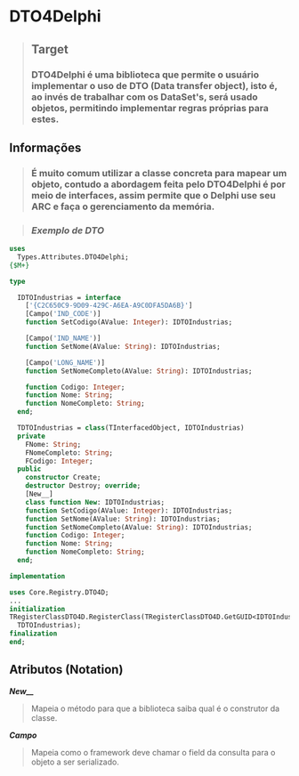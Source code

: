 # DTO4Delphi
 > ## **Target**
> ### DTO4Delphi é uma biblioteca que permite o usuário implementar o uso de DTO (Data transfer object), isto é, ao invés de trabalhar com os DataSet's, será usado objetos, permitindo implementar regras próprias para estes.

## Informações

> ### É muito comum utilizar a classe concreta para mapear um objeto, contudo a abordagem feita pelo DTO4Delphi é por meio de interfaces, assim permite que o Delphi use seu ARC e faça o gerenciamento da memória.

> ### *Exemplo de DTO*

```pascal
uses
  Types.Attributes.DTO4Delphi;
{$M+}

type

  IDTOIndustrias = interface
    ['{C2C650C9-9D09-429C-A6EA-A9C0DFA5DA6B}']
    [Campo('IND_CODE')]
    function SetCodigo(AValue: Integer): IDTOIndustrias;

    [Campo('IND_NAME')]
    function SetNome(AValue: String): IDTOIndustrias;

    [Campo('LONG_NAME')]
    function SetNomeCompleto(AValue: String): IDTOIndustrias;

    function Codigo: Integer;
    function Nome: String;
    function NomeCompleto: String;
  end;

  TDTOIndustrias = class(TInterfacedObject, IDTOIndustrias)
  private
    FNome: String;
    FNomeCompleto: String;
    FCodigo: Integer;
  public
    constructor Create;
    destructor Destroy; override;
    [New__]
    class function New: IDTOIndustrias;
    function SetCodigo(AValue: Integer): IDTOIndustrias;
    function SetNome(AValue: String): IDTOIndustrias;
    function SetNomeCompleto(AValue: String): IDTOIndustrias;
    function Codigo: Integer;
    function Nome: String;
    function NomeCompleto: String;
  end;

implementation

uses Core.Registry.DTO4D;
...
initialization
TRegisterClassDTO4D.RegisterClass(TRegisterClassDTO4D.GetGUID<IDTOIndustrias>,
  TDTOIndustrias);
finalization
end;
```

## Atributos (Notation)

***New__***
> Mapeia o método para que a biblioteca saiba qual é o construtor da classe.
> 
***Campo***
> Mapeia como o framework deve chamar o field da consulta para o objeto a ser serializado.
